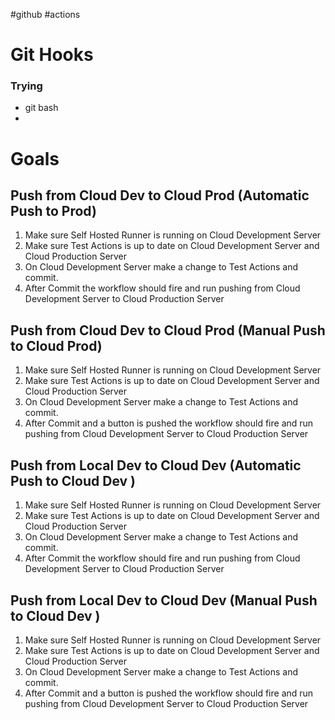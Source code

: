 #github #actions 

# Git Hooks

### Trying
- git bash 
- 





# Goals

## Push from Cloud Dev to Cloud Prod  (Automatic Push to Prod)
1. Make sure Self Hosted Runner is running on Cloud Development Server
2. Make sure Test Actions is up to date on Cloud Development Server and Cloud Production Server 
3. On Cloud Development Server make a change to Test Actions and commit.
4. After Commit the workflow should fire and run pushing from Cloud Development Server to Cloud Production Server

## Push from Cloud Dev to Cloud Prod  (Manual Push to Cloud Prod)
1. Make sure Self Hosted Runner is running on Cloud Development Server
2. Make sure Test Actions is up to date on Cloud Development Server and Cloud Production Server 
3. On Cloud Development Server make a change to Test Actions and commit.
4. After Commit and a button is pushed the workflow should fire and run pushing from Cloud Development Server to Cloud Production Server


## Push from Local Dev to Cloud Dev   (Automatic Push to Cloud Dev )
1. Make sure Self Hosted Runner is running on Cloud Development Server
2. Make sure Test Actions is up to date on Cloud Development Server and Cloud Production Server 
3. On Cloud Development Server make a change to Test Actions and commit.
4. After Commit the workflow should fire and run pushing from Cloud Development Server to Cloud Production Server

## Push from Local Dev to Cloud Dev   (Manual Push to Cloud Dev )
1. Make sure Self Hosted Runner is running on Cloud Development Server
2. Make sure Test Actions is up to date on Cloud Development Server and Cloud Production Server 
3. On Cloud Development Server make a change to Test Actions and commit.
4. After Commit and a button is pushed  the workflow should fire and run pushing from Cloud Development Server to Cloud Production Server

